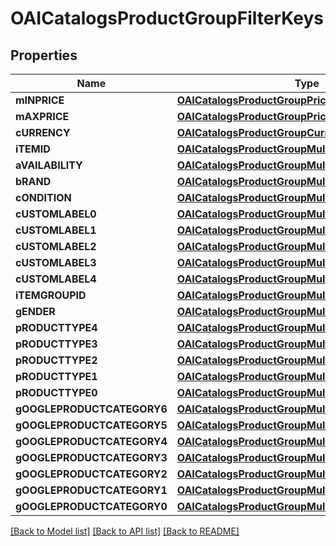 # OAICatalogsProductGroupFilterKeys

## Properties
Name | Type | Description | Notes
------------ | ------------- | ------------- | -------------
**mINPRICE** | [**OAICatalogsProductGroupPricingCriteria***](OAICatalogsProductGroupPricingCriteria.md) |  | 
**mAXPRICE** | [**OAICatalogsProductGroupPricingCriteria***](OAICatalogsProductGroupPricingCriteria.md) |  | 
**cURRENCY** | [**OAICatalogsProductGroupCurrencyCriteria***](OAICatalogsProductGroupCurrencyCriteria.md) |  | 
**iTEMID** | [**OAICatalogsProductGroupMultipleStringCriteria***](OAICatalogsProductGroupMultipleStringCriteria.md) |  | 
**aVAILABILITY** | [**OAICatalogsProductGroupMultipleStringCriteria***](OAICatalogsProductGroupMultipleStringCriteria.md) |  | 
**bRAND** | [**OAICatalogsProductGroupMultipleStringCriteria***](OAICatalogsProductGroupMultipleStringCriteria.md) |  | 
**cONDITION** | [**OAICatalogsProductGroupMultipleStringCriteria***](OAICatalogsProductGroupMultipleStringCriteria.md) |  | 
**cUSTOMLABEL0** | [**OAICatalogsProductGroupMultipleStringCriteria***](OAICatalogsProductGroupMultipleStringCriteria.md) |  | 
**cUSTOMLABEL1** | [**OAICatalogsProductGroupMultipleStringCriteria***](OAICatalogsProductGroupMultipleStringCriteria.md) |  | 
**cUSTOMLABEL2** | [**OAICatalogsProductGroupMultipleStringCriteria***](OAICatalogsProductGroupMultipleStringCriteria.md) |  | 
**cUSTOMLABEL3** | [**OAICatalogsProductGroupMultipleStringCriteria***](OAICatalogsProductGroupMultipleStringCriteria.md) |  | 
**cUSTOMLABEL4** | [**OAICatalogsProductGroupMultipleStringCriteria***](OAICatalogsProductGroupMultipleStringCriteria.md) |  | 
**iTEMGROUPID** | [**OAICatalogsProductGroupMultipleStringCriteria***](OAICatalogsProductGroupMultipleStringCriteria.md) |  | 
**gENDER** | [**OAICatalogsProductGroupMultipleGenderCriteria***](OAICatalogsProductGroupMultipleGenderCriteria.md) |  | 
**pRODUCTTYPE4** | [**OAICatalogsProductGroupMultipleStringListCriteria***](OAICatalogsProductGroupMultipleStringListCriteria.md) |  | 
**pRODUCTTYPE3** | [**OAICatalogsProductGroupMultipleStringListCriteria***](OAICatalogsProductGroupMultipleStringListCriteria.md) |  | 
**pRODUCTTYPE2** | [**OAICatalogsProductGroupMultipleStringListCriteria***](OAICatalogsProductGroupMultipleStringListCriteria.md) |  | 
**pRODUCTTYPE1** | [**OAICatalogsProductGroupMultipleStringListCriteria***](OAICatalogsProductGroupMultipleStringListCriteria.md) |  | 
**pRODUCTTYPE0** | [**OAICatalogsProductGroupMultipleStringListCriteria***](OAICatalogsProductGroupMultipleStringListCriteria.md) |  | 
**gOOGLEPRODUCTCATEGORY6** | [**OAICatalogsProductGroupMultipleStringListCriteria***](OAICatalogsProductGroupMultipleStringListCriteria.md) |  | 
**gOOGLEPRODUCTCATEGORY5** | [**OAICatalogsProductGroupMultipleStringListCriteria***](OAICatalogsProductGroupMultipleStringListCriteria.md) |  | 
**gOOGLEPRODUCTCATEGORY4** | [**OAICatalogsProductGroupMultipleStringListCriteria***](OAICatalogsProductGroupMultipleStringListCriteria.md) |  | 
**gOOGLEPRODUCTCATEGORY3** | [**OAICatalogsProductGroupMultipleStringListCriteria***](OAICatalogsProductGroupMultipleStringListCriteria.md) |  | 
**gOOGLEPRODUCTCATEGORY2** | [**OAICatalogsProductGroupMultipleStringListCriteria***](OAICatalogsProductGroupMultipleStringListCriteria.md) |  | 
**gOOGLEPRODUCTCATEGORY1** | [**OAICatalogsProductGroupMultipleStringListCriteria***](OAICatalogsProductGroupMultipleStringListCriteria.md) |  | 
**gOOGLEPRODUCTCATEGORY0** | [**OAICatalogsProductGroupMultipleStringListCriteria***](OAICatalogsProductGroupMultipleStringListCriteria.md) |  | 

[[Back to Model list]](../README.md#documentation-for-models) [[Back to API list]](../README.md#documentation-for-api-endpoints) [[Back to README]](../README.md)


